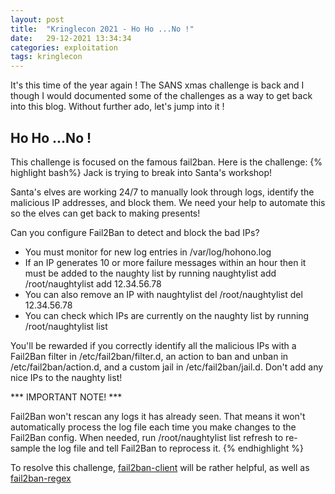 ```yaml
---
layout: post
title:  "Kringlecon 2021 - Ho Ho ...No !"
date:   29-12-2021 13:34:34
categories: exploitation
tags: kringlecon
---
```


It's this time of the year again ! The SANS xmas challenge is back and I though I would documented some of the challenges as a way to get back into this blog. Without further ado, let's jump into it !

Ho Ho ...No !
-------------
This challenge is focused on the famous fail2ban. Here is the challenge:
{% highlight bash%}
Jack is trying to break into Santa's workshop!

Santa's elves are working 24/7 to manually look through logs, identify the
malicious IP addresses, and block them. We need your help to automate this so
the elves can get back to making presents!

Can you configure Fail2Ban to detect and block the bad IPs?

 * You must monitor for new log entries in /var/log/hohono.log
 * If an IP generates 10 or more failure messages within an hour then it must
   be added to the naughty list by running naughtylist add <ip>
        /root/naughtylist add 12.34.56.78
 * You can also remove an IP with naughtylist del <ip>
        /root/naughtylist del 12.34.56.78
 * You can check which IPs are currently on the naughty list by running
        /root/naughtylist list

You'll be rewarded if you correctly identify all the malicious IPs with a
Fail2Ban filter in /etc/fail2ban/filter.d, an action to ban and unban in
/etc/fail2ban/action.d, and a custom jail in /etc/fail2ban/jail.d. Don't
add any nice IPs to the naughty list!
   
*** IMPORTANT NOTE! ***

Fail2Ban won't rescan any logs it has already seen. That means it won't
automatically process the log file each time you make changes to the Fail2Ban
config. When needed, run /root/naughtylist list refresh to re-sample the log file
and tell Fail2Ban to reprocess it.
{% endhighlight %}

To resolve this challenge, [fail2ban-client][link1] will be rather helpful, as well as [fail2ban-regex][link2]
   

   
   
[link1]:https://www.fail2ban.org/wiki/index.php/Commands 
[link2]:https://app.any.run/tasks/1d7567d9-0eac-4944-ba38-4894fdfe1c2f/
